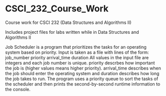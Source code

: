 # CSCI_232_Course_Work
Course work for CSCI 232 (Data Structures and Algorithms II)

Includes project files for labs written while in Data Structures and Algorithms II


Job Scheduler is a program that prioritizes the tasks for an operating system based on priority. Input is taken as a file with lines of the form:
job_number priority arrival_time duration
All values in the input file are integers and each job number is unique. priority descrbes how important the job is (higher values means higher priority). arrival_time describes when the job should enter the operating system and duration describes how long the job takes to run. The program uses a priority queue to sort the tasks of the scheduler and then prints the second-by-second runtime information to the console.
